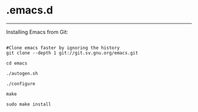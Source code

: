 # .emacs.d
-----------

Installing Emacs from Git:

``` shell

#Clone emacs faster by ignoring the history
git clone --depth 1 git://git.sv.gnu.org/emacs.git

cd emacs

./autogen.sh

./configure

make

sudo make install

```


